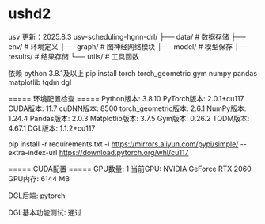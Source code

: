 # ushd2

usv
更新：2025.8.3 usv-scheduling-hgnn-drl/ 
├── data/ # 数据存储
├── env/ # 环境定义 
├── graph/ # 图神经网络模块 
├── model/ # 模型保存 
├── results/ # 结果存储 
└── utils/ # 工具函数

依赖 python 3.8.1及以上 
pip install torch torch_geometric gym numpy pandas matplotlib tqdm dgl

===== 环境配置检查 =====
Python版本: 3.8.10
PyTorch版本: 2.0.1+cu117
CUDA版本: 11.7
cuDNN版本: 8500
torch_geometric版本: 2.6.1
NumPy版本: 1.24.4
Pandas版本: 2.0.3
Matplotlib版本: 3.7.5
Gym版本: 0.26.2
TQDM版本: 4.67.1
DGL版本: 1.1.2+cu117

pip install -r requirements.txt -i https://mirrors.aliyun.com/pypi/simple/ --extra-index-url https://download.pytorch.org/whl/cu117

===== CUDA配置 =====
GPU数量: 1
当前GPU: NVIDIA GeForce RTX 2060
GPU内存: 6144 MB

DGL后端: pytorch

DGL基本功能测试: 通过
